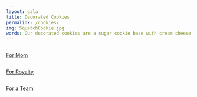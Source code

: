 ```yaml
---
layout: gala
title: Decorated Cookies
permalink: /cookies/
img: SquatchCookie.jpg
words: Our decorated cookies are a sugar cookie base with cream cheese icing. The price starts at $25.00 for a dozen (contact the bakery to ensure price) and they make a great addition to any event. See a few the examples below. 
---
```



<div class="row row-border">
   <a href="{{site.baseurl}}/img/MotherCookie.jpg">
    	<div class="four columns news-piece news-piece-2 border" style="background-image: url({{site.baseurl}}/img/MotherCookie.jpg);">
    	<p class="news-title">For Mom</p>
   		</div>
   </a>

   <a href="{{site.baseurl}}/img/RoyalCookie.jpg">
    	<div class="four columns news-piece news-piece-2 border" style="background-image: url({{site.baseurl}}/img/RoyalCookie.jpg);">
    	<p class="news-title">For Royalty</p>
   		</div>
   </a>

   <a href="{{site.baseurl}}/img/BballCookie.jpg">
    	<div class="four columns news-piece news-piece-2 border" style="background-image: url({{site.baseurl}}/img/BballCookie.jpg);">
    	<p class="news-title">For a Team</p>
   		</div>
   </a>
</div>


